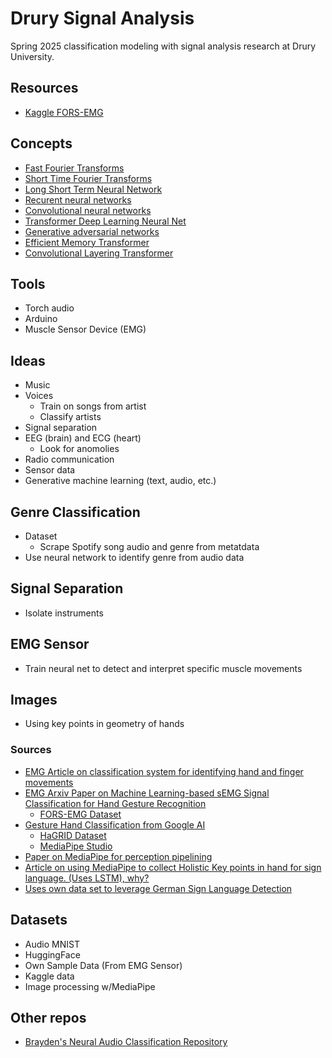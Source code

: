 # Drury Signal Analysis

Spring 2025 classification modeling with signal analysis research at Drury University.

## Resources
  * [Kaggle FORS-EMG](https://www.kaggle.com/datasets/ummerummanchaity/fors-emg-a-novel-semg-dataset?resource=download)

## Concepts
  * [Fast Fourier Transforms](https://en.wikipedia.org/wiki/Fourier_transform)
  * [Short Time Fourier Transforms](https://en.wikipedia.org/wiki/Short-time_Fourier_transform)
  * [Long Short Term Neural Network](https://arxiv.org/pdf/1706.03762)
  * [Recurent neural networks](https://www.ibm.com/topics/recurrent-neural-networks)
  * [Convolutional neural networks](https://en.wikipedia.org/wiki/Convolutional_neural_network)
  * [Transformer Deep Learning Neural Net](https://arxiv.org/pdf/1706.03762)
  * [Generative adversarial networks](https://en.wikipedia.org/wiki/Generative_adversarial_network)
  * [Efficient Memory Transformer](https://arxiv.org/pdf/2010.10759)
  * [Convolutional Layering Transformer](https://arxiv.org/pdf/2209.14868)


 ## Tools
   * Torch audio
   * Arduino
   * Muscle Sensor Device (EMG)

## Ideas 
   * Music
   * Voices
      * Train on songs from artist
      * Classify artists
   * Signal separation
  * EEG (brain) and ECG (heart)
    * Look for anomolies
  * Radio communication
  * Sensor data
  * Generative machine learning (text, audio, etc.)

## Genre Classification
  * Dataset
    * Scrape Spotify song audio and genre from metatdata
  * Use neural network to identify genre from audio data

## Signal Separation
 * Isolate instruments

## EMG Sensor
 * Train neural net to detect and interpret specific muscle movements
## Images
 * Using key points in geometry of hands 
### Sources
 * [EMG Article on classification system for identifying hand and finger movements](https://www.sciencedirect.com/science/article/pii/S2772442522000661#:~:text=Abstract,of%20study%20in%20the%20future.)
 * [EMG Arxiv Paper on Machine Learning-based sEMG Signal Classification for Hand Gesture Recognition](https://arxiv.org/html/2411.15655v1#S3)
   * [FORS-EMG Dataset](https://www.kaggle.com/datasets/ummerummanchaity/fors-emg-a-novel-semg-dataset/data)
 * [Gesture Hand Classification from Google AI](https://ai.google.dev/edge/mediapipe/solutions/vision/gesture_recognizer)
   * [HaGRID Dataset](https://www.kaggle.com/datasets/kapitanov/hagrid)
   * [MediaPipe Studio](https://mediapipe-studio.webapps.google.com/studio/demo/gesture_recognizer)
 * [Paper on MediaPipe for perception pipelining](https://arxiv.org/pdf/1906.08172)
 * [Article on using MediaPipe to collect Holistic Key points in hand for sign language. (Uses LSTM), why? ](https://stackoverflow.com/questions/71250674/how-to-associate-mediapipe-holistic-key-points-to-a-sign-language)
 * [Uses own data set to leverage German Sign Language Detection](https://medium.com/@ohr.morris/leveraging-google-mediapipe-for-easy-hand-gesture-classification-8ff2365c202c)

## Datasets
 * Audio MNIST
 * HuggingFace
 * Own Sample Data (From EMG Sensor)
 * Kaggle data
 * Image processing w/MediaPipe

## Other repos
 * [Brayden's Neural Audio Classification Repository](https://github.com/braydenoneal/neural-audio-classification)
